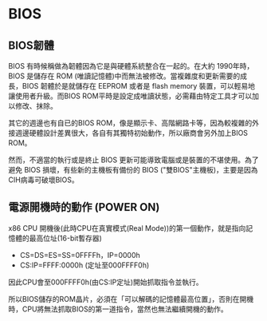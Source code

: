 # BIOS

## BIOS韌體

BIOS 有時候稱做為韌體因為它是與硬體系統整合在一起的。在大約 1990年時，BIOS 是儲存在 ROM \(唯讀記憶體\)中而無法被修改。當複雜度和更新需要的成長，BIOS 韌體於是就儲存在 EEPROM 或者是 flash memory 裝置，可以輕易地讓使用者升級。而BIOS ROM平時是設定成唯讀狀態，必需藉由特定工具才可以加以修改、抹除。

其它的週邊也有自已的BIOS ROM，像是顯示卡、高階網路卡等，因為較複雜的外接週邊硬體設計差異很大，各自有其獨特初始動作，所以廠商會另外加上BIOS ROM。

然而，不適當的執行或是終止 BIOS 更新可能導致電腦或是裝置的不堪使用。為了避免 BIOS 損壞，有些新的主機板有備份的 BIOS \("雙BIOS"主機板\)，主要是因為CIH病毒可破壞BIOS。

## 電源開機時的動作 \(POWER ON\)

x86 CPU 開機後\(此時CPU在真實模式\(Real Mode\)\)的第一個動作，就是指向記憶體的最高位址\(16-bit暫存器\)

* CS=DS=ES=SS=0FFFFh，IP=0000h
* CS:IP=FFFF:0000h \(定址至000FFFF0h\)

因此CPU會至000FFFF0h\(由CS:IP定址\)開始抓取指令並執行。

所以BIOS儲存的ROM晶片，必須在「可以解碼的記憶體最高位置」，否則在開機時，CPU將無法抓取BIOS的第一道指令，當然也無法繼續開機的動作。





